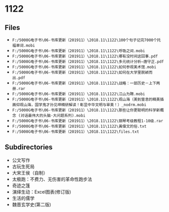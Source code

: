 # 1122

## Files

- `F:/5000G电子书\06-书库更新（201911）\2018.11\1122\100个句子记完7000个托福单词.mobi`
- `F:/5000G电子书\06-书库更新（201911）\2018.11\1122\呼吸之间.mobi`
- `F:/5000G电子书\06-书库更新（201911）\2018.11\1122\哪有没时间这回事.pdf`
- `F:/5000G电子书\06-书库更新（201911）\2018.11\1122\多元统计分析—唐守正.pdf`
- `F:/5000G电子书\06-书库更新（201911）\2018.11\1122\如何参观美术馆.mobi`
- `F:/5000G电子书\06-书库更新（201911）\2018.11\1122\如何在大学里脱颖而出.pdf`
- `F:/5000G电子书\06-书库更新（201911）\2018.11\1122\战略：一部历史－上下两册.rar`
- `F:/5000G电子书\06-书库更新（201911）\2018.11\1122\江山为聘.mobi`
- `F:/5000G电子书\06-书库更新（201911）\2018.11\1122\观山海（美到窒息的精美插画仰观山海，国学鬼才孙见坤精研解读！彰显中华文明与审美！）_nodrm.mobi`
- `F:/5000G电子书\06-书库更新（201911）\2018.11\1122\那些让你更聪明的科学新概念 (对话最伟大的头脑·大问题系列).mobi`
- `F:/5000G电子书\06-书库更新（201911）\2018.11\1122\钢琴考级教程1-10级.rar`
- `F:/5000G电子书\06-书库更新（201911）\2018.11\1122\黃偉文的俗.txt`
- `F:/5000G电子书\06-书库更新（201911）\2018.11\1122\files.txt`

## Subdirectories

- 公文写作
- 古玩生死局
- 大宋王侯（自制）
- 太极跑：不费力、无伤害的革命性跑步法
- 奇迹之篷
- 演绎生动：Excel图表(修订版)
- 生活的儒学
- 魏晋玄学史(第二版)
